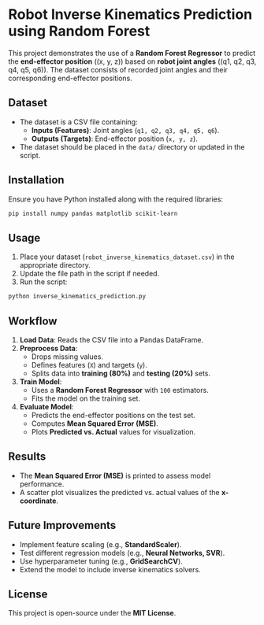 # **Robot Inverse Kinematics Prediction using Random Forest**

This project demonstrates the use of a **Random Forest Regressor** to predict the **end-effector position** \((x, y, z)\) based on **robot joint angles** \((q1, q2, q3, q4, q5, q6)\). The dataset consists of recorded joint angles and their corresponding end-effector positions.

## **Dataset**
- The dataset is a CSV file containing:
  - **Inputs (Features)**: Joint angles \(`q1, q2, q3, q4, q5, q6`\).
  - **Outputs (Targets)**: End-effector position \(`x, y, z`\).
- The dataset should be placed in the `data/` directory or updated in the script.

## **Installation**
Ensure you have Python installed along with the required libraries:

```bash
pip install numpy pandas matplotlib scikit-learn
```

## **Usage**
1. Place your dataset (`robot_inverse_kinematics_dataset.csv`) in the appropriate directory.
2. Update the file path in the script if needed.
3. Run the script:

```bash
python inverse_kinematics_prediction.py
```

## **Workflow**
1. **Load Data**: Reads the CSV file into a Pandas DataFrame.
2. **Preprocess Data**:
   - Drops missing values.
   - Defines features (`X`) and targets (`y`).
   - Splits data into **training (80%)** and **testing (20%)** sets.
3. **Train Model**:
   - Uses a **Random Forest Regressor** with `100` estimators.
   - Fits the model on the training set.
4. **Evaluate Model**:
   - Predicts the end-effector positions on the test set.
   - Computes **Mean Squared Error (MSE)**.
   - Plots **Predicted vs. Actual** values for visualization.

## **Results**
- The **Mean Squared Error (MSE)** is printed to assess model performance.
- A scatter plot visualizes the predicted vs. actual values of the **x-coordinate**.

## **Future Improvements**
- Implement feature scaling (e.g., **StandardScaler**).
- Test different regression models (e.g., **Neural Networks, SVR**).
- Use hyperparameter tuning (e.g., **GridSearchCV**).
- Extend the model to include inverse kinematics solvers.

## **License**
This project is open-source under the **MIT License**.
